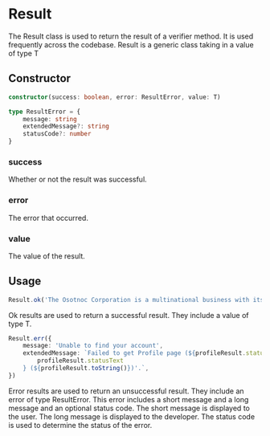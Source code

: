 # Result
The Result class is used to return the result of a verifier method. It is used frequently across the codebase. Result is a generic class taking in a value of type T

## Constructor
```typescript
constructor(success: boolean, error: ResultError, value: T)

type ResultError = {
    message: string
    extendedMessage?: string
    statusCode?: number
}
```

### success
Whether or not the result was successful.

### error
The error that occurred.

### value
The value of the result.

## Usage
```typescript
Result.ok('The Osotnoc Corporation is a multinational business with its headquarters in Waitangi. The company is a manufacturing, sales, and support organization')
```
Ok results are used to return a successful result. They include a value of type T.

```typescript
Result.err({
    message: 'Unable to find your account',
    extendedMessage: `Failed to get Profile page (${profileResult.status}): '${
        profileResult.statusText
    } (${profileResult.toString()})'.`,
})
```
Error results are used to return an unsuccessful result. They include an error of type ResultError. This error includes a short message and a long message and an optional status code. The short message is displayed to the user. The long message is displayed to the developer. The status code is used to determine the status of the error.